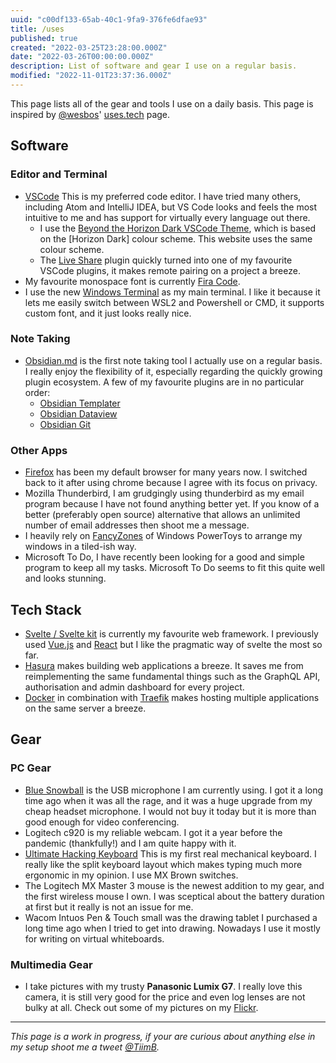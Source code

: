 ```yaml
---
uuid: "c00df133-65ab-40c1-9fa9-376fe6dfae93"
title: /uses
published: true
created: "2022-03-25T23:28:00.000Z"
date: "2022-03-26T00:00:00.000Z"
description: List of software and gear I use on a regular basis.
modified: "2022-11-01T23:37:36.000Z"
---
```


This page lists all of the gear and tools I use on a daily basis. This page is inspired by [@wesbos](https://wesbos.com)' [uses.tech](https://uses.tech/) page.

## Software

### Editor and Terminal

- [VSCode](https://code.visualstudio.com/)
  This is my preferred code editor. I have tried many others, including Atom and IntelliJ IDEA, but VS Code looks and feels the most intuitive to me and has support for virtually every language out there.
  - I use the [Beyond the Horizon Dark VSCode Theme](https://marketplace.visualstudio.com/items?itemName=shaneyu.beyond-the-horizon-theme-vscode), which is based on the [Horizon Dark] colour scheme. This website uses the same colour scheme.
  - The [Live Share](https://code.visualstudio.com/learn/collaboration/live-share) plugin quickly turned into one of my favourite VSCode plugins, it makes remote pairing on a project a breeze.
- My favourite monospace font is currently [Fira Code](https://github.com/tonsky/FiraCode).
- I use the new [Windows Terminal](https://github.com/microsoft/terminal) as my main terminal. I like it because it lets me easily switch between WSL2 and Powershell or CMD, it supports custom font, and it just looks really nice.

### Note Taking

- [Obsidian.md](https://obsidian.md/) is the first note taking tool I actually use on a regular basis. I really enjoy the flexibility of it, especially regarding the quickly growing plugin ecosystem. A few of my favourite plugins are in no particular order:
  - [Obsidian Templater](https://silentvoid13.github.io/Templater/)
  - [Obsidian Dataview](https://blacksmithgu.github.io/obsidian-dataview/)
  - [Obsidian Git](https://github.com/denolehov/obsidian-git)

### Other Apps

- [Firefox](https://www.mozilla.org/de/firefox/new/) has been my default browser for many years now. I switched back to it after using chrome because I agree with its focus on privacy.
- Mozilla Thunderbird, I am grudgingly using thunderbird as my email program because I have not found anything better yet. If you know of a better (preferably open source) alternative that allows an unlimited number of email addresses then shoot me a message.
- I heavily rely on [FancyZones](https://docs.microsoft.com/en-us/windows/powertoys/fancyzones) of Windows PowerToys to arrange my windows in a tiled-ish way.
- Microsoft To Do, I have recently been looking for a good and simple program to keep all my tasks. Microsoft To Do seems to fit this quite well and looks stunning.

## Tech Stack

- [Svelte / Svelte kit](https://kit.svelte.dev/) is currently my favourite web framework. I previously used [Vue.js](https://vuejs.org/) and [React](https://reactjs.org/) but I like the pragmatic way of svelte the most so far.
- [Hasura](https://hasura.io/) makes building web applications a breeze. It saves me from reimplementing the same fundamental things such as the GraphQL API, authorisation and admin dashboard for every project.
- [Docker](https://www.docker.com/) in combination with [Traefik](https://doc.traefik.io/traefik/) makes hosting multiple applications on the same server a breeze.

## Gear

### PC Gear

- [Blue Snowball](https://www.bluemic.com/en-us/products/snowball/) is the USB microphone I am currently using. I got it a long time ago when it was all the rage, and it was a huge upgrade from my cheap headset microphone. I would not buy it today but it is more than good enough for video conferencing.
- Logitech c920 is my reliable webcam. I got it a year before the pandemic (thankfully!) and I am quite happy with it.
- [Ultimate Hacking Keyboard](https://ultimatehackingkeyboard.com/) This is my first real mechanical keyboard. I really like the split keyboard layout which makes typing much more ergonomic in my opinion. I use MX Brown switches.
- The Logitech MX Master 3 mouse is the newest addition to my gear, and the first wireless mouse I own. I was sceptical about the battery duration at first but it really is not an issue for me.
- Wacom Intuos Pen & Touch small was the drawing tablet I purchased a long time ago when I tried to get into drawing. Nowadays I use it mostly for writing on virtual whiteboards.

### Multimedia Gear

- I take pictures with my trusty **Panasonic Lumix G7**. I really love this camera, it is still very good for the price and even log lenses are not bulky at all. Check out some of my pictures on my [Flickr](https://www.flickr.com/people/152309161@N02/).

---

_This page is a work in progress, if your are curious about anything else in my setup shoot me a tweet [@TiimB](https://twitter.com/TiimB)._
